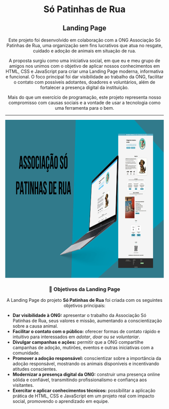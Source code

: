 <h1 align="center">Só Patinhas de Rua</h1>
<h2 align="center">Landing Page</h2>

<p align="center">
  Este projeto foi desenvolvido em colaboração com a ONG Associação Só Patinhas de Rua, uma organização sem fins lucrativos que atua no resgate, cuidado e adoção de animais em situação de rua.
</p>

<p align="center">
  A proposta surgiu como uma iniciativa social, em que eu e meu grupo de amigos nos unimos com o objetivo de aplicar nossos conhecimentos em HTML, CSS e JavaScript para criar uma Landing Page moderna, informativa e funcional. O foco principal foi dar visibilidade ao trabalho da ONG, facilitar o contato com possíveis adotantes, doadores e voluntários, além de fortalecer a presença digital da instituição.
</p>

<p align="center">
  Mais do que um exercício de programação, este projeto representa nosso compromisso com causas sociais e a vontade de usar a tecnologia como uma ferramenta para o bem.
</p>

<hr>

<p align="center">
  <img src="https://github.com/daviixs/Projeto-Associa-o-S-Patinhas-de-Rua/blob/main/images/picture.png?raw=true" width="1296" height="500"/>
</p>
<h3 align="center">🎯 Objetivos da Landing Page</h3>

<p align="center">
  A Landing Page do projeto <strong>Só Patinhas de Rua</strong> foi criada com os seguintes objetivos principais:
</p>

<ul>
  <li><strong>Dar visibilidade à ONG:</strong> apresentar o trabalho da Associação Só Patinhas de Rua, seus valores e missão, aumentando a conscientização sobre a causa animal.</li>
  <li><strong>Facilitar o contato com o público:</strong> oferecer formas de contato rápido e intuitivo para interessados em <em>adotar</em>, <em>doar</em> ou <em>se voluntariar</em>.</li>
  <li><strong>Divulgar campanhas e ações:</strong> permitir que a ONG compartilhe campanhas de adoção, mutirões, eventos e outras iniciativas com a comunidade.</li>
  <li><strong>Promover a adoção responsável:</strong> conscientizar sobre a importância da adoção responsável, mostrando os animais disponíveis e incentivando atitudes conscientes.</li>
  <li><strong>Modernizar a presença digital da ONG:</strong> construir uma presença online sólida e confiável, transmitindo profissionalismo e confiança aos visitantes.</li>
  <li><strong>Exercitar e aplicar conhecimentos técnicos:</strong> possibilitar a aplicação prática de HTML, CSS e JavaScript em um projeto real com impacto social, promovendo o aprendizado em equipe.</li>
</ul>
